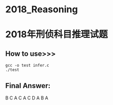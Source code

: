 # 2018_Reasoning
# 2018年刑侦科目推理试题
## How to use>>>
    
    gcc -o test infer.c
    ./test
    
## Final Answer:

B C A C A C D A B A 



